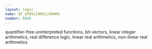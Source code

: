```yaml
---
layout: logic
name: QF_UFBVLIARDLLRANRA
number: 6095
---
```

quantifier-free uninterpreted functions, bit-vectors, linear integer arithmetics, real difference logic, linear real arithmetics, non-linear real arithmetics